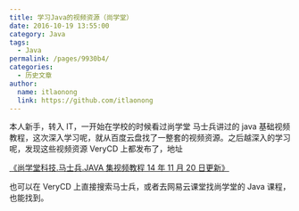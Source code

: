 ```yaml
---
title: 学习Java的视频资源（尚学堂）
date: 2016-10-19 13:55:00
category: Java
tags:
  - Java
permalink: /pages/9930b4/
categories:
  - 历史文章
author:
  name: itlaonong
  link: https://github.com/itlaonong
---
```


本人新手，转入 IT，一开始在学校的时候看过尚学堂 马士兵讲过的 java 基础视频教程，这次深入学习呢，就从百度云盘找了一整套的视频资源。之后越深入的学习呢，发现这些视频资源 VeryCD 上都发布了，地址

[《尚学堂科技.马士兵.JAVA 集视频教程 14 年 11 月 20 日更新》](http://www.verycd.com/topics/93279/)

也可以在 VeryCD 上直接搜索马士兵，或者去网易云课堂找尚学堂的 Java 课程，也能找到。

